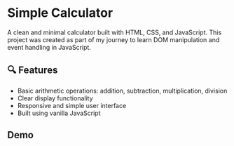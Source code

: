# Simple Calculator
A clean and minimal calculator built with HTML, CSS, and JavaScript. This project was created as part of my journey to learn DOM manipulation and event handling in JavaScript.

## 🔍 Features
- Basic arithmetic operations: addition, subtraction, multiplication, division
- Clear display functionality
- Responsive and simple user interface
- Built using vanilla JavaScript
## Demo

